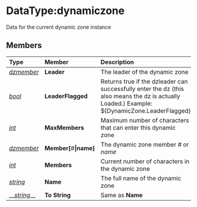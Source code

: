 # DataType:dynamiczone

Data for the current dynamic zone instance

## Members

| **Type** | **Member** | **Description** |
| :--- | :--- | :--- |
| [_dzmember_](datatype-dzmember.md) | **Leader** | The leader of the dynamic zone |
| [_bool_](datatype-bool.md) | **LeaderFlagged** | Returns true if the dzleader can successfully enter the dz \(this also means the dz is actually Loaded.\) Example: ${DynamicZone.LeaderFlagged} |
| [_int_](datatype-int.md) | **MaxMembers** | Maximum number of characters that can enter this dynamic zone |
| [_dzmember_](datatype-dzmember.md) | **Member\[**\#**\|**name**\]** | The dynamic zone member _\#_ or _name_ |
| [_int_](datatype-int.md) | **Members** | Current number of characters in the dynamic zone |
| [_string_]() | **Name** | The full name of the dynamic zone |
| \_\_[_string_]()\_\_ | **To String** | Same as **Name** |

